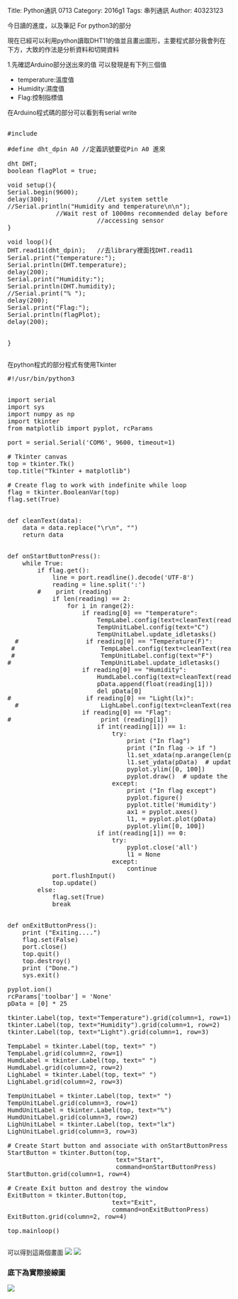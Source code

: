 Title: Python通訊 0713
Category: 2016g1
Tags: 串列通訊
Author: 40323123


今日讀的進度，以及筆記
For python3的部分

<!-- PELICAN_END_SUMMARY -->

現在已經可以利用python讀取DHT11的值並且畫出圖形，主要程式部分我會列在下方，大致的作法是分析資料和切開資料

1.先確認Arduino部分送出來的值
可以發現是有下列三個值
<ul>
<li>temperature:溫度值
<li>Humidity:濕度值
<li>Flag:控制指標值
</ul>
在Arduino程式碼的部分可以看到有serial write


<pre class="brush: c">

#include <dht.h>

#define dht_dpin A0 //定義訊號要從Pin A0 進來  
  
dht DHT;   
boolean flagPlot = true;
  
void setup(){   
Serial.begin(9600);   
delay(300);             //Let system settle   
//Serial.println("Humidity and temperature\n\n");   
             //Wait rest of 1000ms recommended delay before   
                        //accessing sensor   
}
  
void loop(){   
DHT.read11(dht_dpin);   //去library裡面找DHT.read11  
Serial.print("temperature:");   
Serial.println(DHT.temperature);   
delay(200); 
Serial.print("Humidity:");   
Serial.println(DHT.humidity);   
//Serial.print("% ");   
delay(200); 
Serial.print("Flag:");
Serial.println(flagPlot);
delay(200);   


}  
    
</pre>

在python程式的部分程式有使用Tkinter


<pre class="brush: python">
#!/usr/bin/python3


import serial
import sys
import numpy as np
import tkinter
from matplotlib import pyplot, rcParams

port = serial.Serial('COM6', 9600, timeout=1)

# Tkinter canvas
top = tkinter.Tk()
top.title("Tkinter + matplotlib")

# Create flag to work with indefinite while loop
flag = tkinter.BooleanVar(top)
flag.set(True)


def cleanText(data):
    data = data.replace("\r\n", "")
    return data


def onStartButtonPress():
    while True:
        if flag.get():
            line = port.readline().decode('UTF-8')
            reading = line.split(':')
        #    print (reading)
            if len(reading) == 2:
                for i in range(2):
                    if reading[0] == "temperature":
                        TempLabel.config(text=cleanText(reading[1]))
                        TempUnitLabel.config(text="C")
                        TempUnitLabel.update_idletasks()
  #                  if reading[0] == "Temperature(F)":
 #                       TempLabel.config(text=cleanText(reading[1]))
 #                       TempUnitLabel.config(text="F")
#                        TempUnitLabel.update_idletasks()
                    if reading[0] == "Humidity":
                        HumdLabel.config(text=cleanText(reading[1]))
                        pData.append(float(reading[1]))
                        del pData[0]
#                    if reading[0] == "Light(lx)":
  #                      LighLabel.config(text=cleanText(reading[1]))
                    if reading[0] == "Flag":
#                        print (reading[1])
                        if int(reading[1]) == 1:
                            try:
                                print ("In flag")
                                print ("In flag -> if ")
                                l1.set_xdata(np.arange(len(pData)))
                                l1.set_ydata(pData)  # update the data
                                pyplot.ylim([0, 100])
                                pyplot.draw()  # update the plot
                            except:
                                print ("In flag except")
                                pyplot.figure()
                                pyplot.title('Humidity')
                                ax1 = pyplot.axes()
                                l1, = pyplot.plot(pData)
                                pyplot.ylim([0, 100])
                        if int(reading[1]) == 0:
                            try:
                                pyplot.close('all')
                                l1 = None
                            except:
                                continue
            port.flushInput()
            top.update()
        else:
            flag.set(True)
            break


def onExitButtonPress():
    print ("Exiting....")
    flag.set(False)
    port.close()
    top.quit()
    top.destroy()
    print ("Done.")
    sys.exit()

pyplot.ion()
rcParams['toolbar'] = 'None'
pData = [0] * 25

tkinter.Label(top, text="Temperature").grid(column=1, row=1)
tkinter.Label(top, text="Humidity").grid(column=1, row=2)
tkinter.Label(top, text="Light").grid(column=1, row=3)

TempLabel = tkinter.Label(top, text=" ")
TempLabel.grid(column=2, row=1)
HumdLabel = tkinter.Label(top, text=" ")
HumdLabel.grid(column=2, row=2)
LighLabel = tkinter.Label(top, text=" ")
LighLabel.grid(column=2, row=3)

TempUnitLabel = tkinter.Label(top, text=" ")
TempUnitLabel.grid(column=3, row=1)
HumdUnitLabel = tkinter.Label(top, text="%")
HumdUnitLabel.grid(column=3, row=2)
LighUnitLabel = tkinter.Label(top, text="lx")
LighUnitLabel.grid(column=3, row=3)

# Create Start button and associate with onStartButtonPress method
StartButton = tkinter.Button(top,
                             text="Start",
                             command=onStartButtonPress)
StartButton.grid(column=1, row=4)

# Create Exit button and destroy the window
ExitButton = tkinter.Button(top,
                            text="Exit",
                            command=onExitButtonPress)
ExitButton.grid(column=2, row=4)

top.mainloop()

</pre>

可以得到這兩個畫面
<img src="http://i.imgur.com/UscP5Jg.jpg">
<img src="http://i.imgur.com/g6WOmDP.jpg">
<h3>底下為實際接線圖</h3>
<img src="http://i.imgur.com/caZ1nEV.jpg">